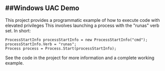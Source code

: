 ##Windows UAC Demo
---
This project provides a programmatic example of how to execute code with elevated privileges This involves launching a process with the "runas" verb set. In short:
```
ProcessStartInfo processStartInfo = new ProcessStartInfo("cmd");
processStartInfo.Verb = "runas";
Process process = Process.Start(processStartInfo);
```
See the code in the project for more information and a complete working example.